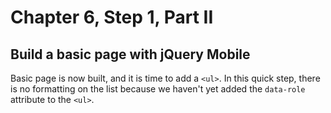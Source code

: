 Chapter 6, Step 1, Part II
==========================
## Build a basic page with jQuery Mobile

Basic page is now built, and it is time to add a `<ul>`. In this quick step, there is no formatting on the list because we haven't yet added the `data-role` attribute to the `<ul>`.